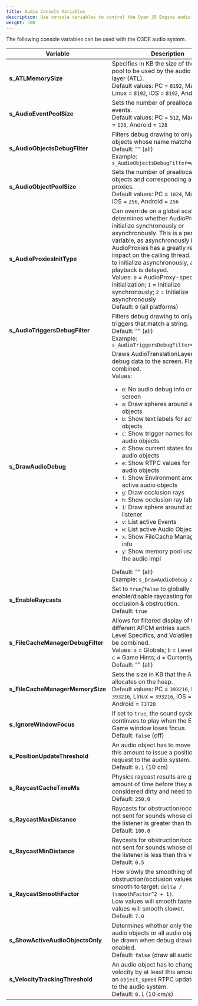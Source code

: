 ```yaml
---
title: Audio Console Variables
description: Use console variables to control the Open 3D Engine audio system.
weight: 500
---
```


The following console variables can be used with the O3DE audio system.

| Variable | Description |
| --- | --- |
| **s_ATLMemorySize** | Specifies in KB the size of the memory pool to be used by the audio translation layer (ATL). <br> Default values: PC = `8192`, Mac = `8192`, Linux = `8192`, iOS = `8192`, Android = `4096` |
| **s_AudioEventPoolSize** | Sets the number of preallocated audio events. <br> Default values: PC = `512`, Mac = `512`, iOS = `128`, Android = `128` |
| **s_AudioObjectsDebugFilter** | Filters debug drawing to only audio objects whose name matches a string. <br> Default: "" (all) <br> Example: `s_AudioObjectsDebugFilter=weapon_axe` |
| **s_AudioObjectPoolSize** | Sets the number of preallocated audio objects and corresponding audio proxies. <br> Default values: PC = `1024`, Mac = `2048`, iOS = `256`, Android = `256` |
| **s_AudioProxiesInitType** | Can override on a global scale. If set, it determines whether AudioProxies initialize synchronously or asynchronously. This is a performance variable, as asynchronously initializing AudioProxies has a greatly reduced impact on the calling thread. When set to initialize asynchronously, audio playback is delayed. <br> Values: `0` = AudioProxy-specific initialization; `1` = Initialize synchronously; `2` = Initialize asynchronously <br> Default: `0` (all platforms) |
| **s_AudioTriggersDebugFilter** | Filters debug drawing to only audio triggers that match a string. <br> Default: "" (all) <br> Example: `s_AudioTriggersDebugFilter=impact_hit` |
| **s_DrawAudioDebug** | Draws AudioTranslationLayer related debug data to the screen. Flags can be combined. <br> Values: <br><ul><li>`0`: No audio debug info on the screen</li><li>`a`: Draw spheres around active audio objects</li><li>`b`: Show text labels for active audio objects</li><li>`c`: Show trigger names for active audio objects</li><li>`d`: Show current states for active audio objects</li><li>`e`: Show RTPC values for active audio objects</li><li>`f`: Show Environment amounts for active audio objects</li><li>`g`: Draw occlusion rays</li><li>`h`: Show occlusion ray labels</li><li>`i`: Draw sphere around active audio listener</li><li>`v`: List active Events</li><li>`w`: List active Audio Objects</li><li>`x`: Show FileCache Manager debug info</li><li>`y`: Show memory pool usage info for the audio impl</li></ul> Default: "" (all) <br> Example: `s_DrawAudioDebug abc` |
| **s_EnableRaycasts** | Set to `true`/`false` to globally enable/disable raycasting for audio occlusion & obstruction. <br> Default: `true` |
| **s_FileCacheManagerDebugFilter** | Allows for filtered display of the different AFCM entries such as Globals, Level Specifics, and Volatiles. Flags can be combined. <br> Values: `a` = Globals; `b` = Level Specifics; `c` = Game Hints; `d` = Currently Loaded <br> Default: "" (all)|
| **s_FileCacheManagerMemorySize** | Sets the size in KB that the AFCM allocates on the heap. <br> Default values: PC = `393216`, Mac = `393216`, Linux = `393216`, iOS = `2048`, Android = `73728` |
| **s_IgnoreWindowFocus** | If set to `true`, the sound system continues to play when the Editor or Game window loses focus. <br> Default: `false` (off) |
| **s_PositionUpdateThreshold** | An audio object has to move by at least this amount to issue a position update request to the audio system. <br> Default: `0.1` (10 cm) |
| **s_RaycastCacheTimeMs** | Physics raycast results are given this amount of time before they are considered dirty and need to be recast. <br> Default: `250.0` |
| **s_RaycastMaxDistance** | Raycasts for obstruction/occlusion are not sent for sounds whose distance to the listener is greater than this value. <br> Default: `100.0` |
| **s_RaycastMinDistance** | Raycasts for obstruction/occlusion are not sent for sounds whose distance to the listener is less than this value. <br> Default: `0.5` |
| **s_RaycastSmoothFactor** | How slowly the smoothing of obstruction/occlusion values should smooth to target: `delta / (smoothFactor^2 + 1)`. <br> Low values will smooth faster; high values will smooth slower. <br> Default: `7.0` |
| **s_ShowActiveAudioObjectsOnly** | Determines whether only the active audio objects or all audio objects should be drawn when debug drawing is enabled. <br> Default: `false` (draw all audio objects) |
| **s_VelocityTrackingThreshold** | An audio object has to change its velocity by at least this amount to issue an `object_speed` RTPC update request to the audio system. <br> Default: `0.1` (10 cm/s) |
